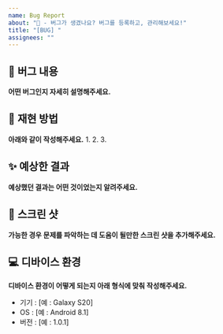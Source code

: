 ```yaml
---
name: Bug Report
about: "🐞 - 버그가 생겼나요? 버그를 등록하고, 관리해보세요!"
title: "[BUG] "
assignees: ""
---
```


## 🤷 버그 내용
**어떤 버그인지 자세히 설명해주세요.**

## 🙇 재현 방법
**아래와 같이 작성해주세요.**
1.
2.
3.

## ✨ 예상한 결과
**예상했던 결과는 어떤 것이었는지 알려주세요.**

## 📸 스크린 샷
**가능한 경우 문제를 파악하는 데 도움이 될만한 스크린 샷을 추가해주세요.**

## 💻 디바이스 환경
**디바이스 환경이 어떻게 되는지 아래 형식에 맞춰 작성해주세요.**

- 기기 : [예 : Galaxy S20]
- OS : [예 : Android 8.1]
- 버전 : [예 : 1.0.1]
